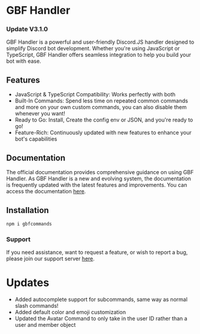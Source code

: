 # GBF Handler

### Update V3.1.0

GBF Handler is a powerful and user-friendly Discord.JS handler designed to simplify Discord bot development. Whether you're using JavaScript or TypeScript, GBF Handler offers seamless integration to help you build your bot with ease.

## Features 
- JavaScript & TypeScript Compatibility: Works perfectly with both <br>
- Built-In Commands: Spend less time on repeated common commands and more on your own custom commands, you can also disable them whenever you want! <br>
- Ready to Go: Install, Create the config env or JSON, and you're ready to go!
- Feature-Rich: Continuously updated with new features to enhance your bot's capabilities <br>

## Documentation 
The official documentation provides comprehensive guidance on using GBF Handler. As GBF Handler is a new and evolving system, the documentation is frequently updated with the latest features and improvements. You can access the documentation [here](https://gamers-best-friend.gitbook.io/gbfcommands/).

## Installation

```bash
npm i gbfcommands
```
### Support

If you need assistance, want to request a feature, or wish to report a bug, please join our support server [here](https://discord.gg/yrM7fhgNBW).

# Updates

- Added autocomplete support for subcommands, same way as normal slash commands!
- Added default color and emoji customization 
- Updated the Avatar Command to only take in the user ID rather than a user and member object